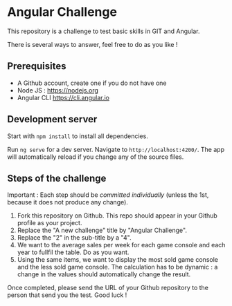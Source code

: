# Angular Challenge

This repository is a challenge to test basic skills in GIT and Angular.

There is several ways to answer, feel free to do as you like !

## Prerequisites

- A Github account, create one if you do not have one
- Node JS : https://nodejs.org
- Angular CLI https://cli.angular.io

## Development server

Start with `npm install` to install all dependencies.

Run `ng serve` for a dev server. Navigate to `http://localhost:4200/`. The app will automatically reload if you change any of the source files.

## Steps of the challenge

Important : Each step should be _committed individually_ (unless the 1st, because it does not produce any change).

1. Fork this repository on Github. This repo should appear in your Github profile as your project.
2. Replace the "A new challenge" title by "Angular Challenge".
3. Replace the "2" in the sub-title by a "4".
4. We want to the average sales per week for each game console and each year to fullfil the table. Do as you want.
5. Using the same items, we want to display the most sold game console and the less sold game console. The calculation has to be dynamic : a change in the values should automatically change the result.

Once completed, please send the URL of your Github repository to the person that send you the test. Good luck !
